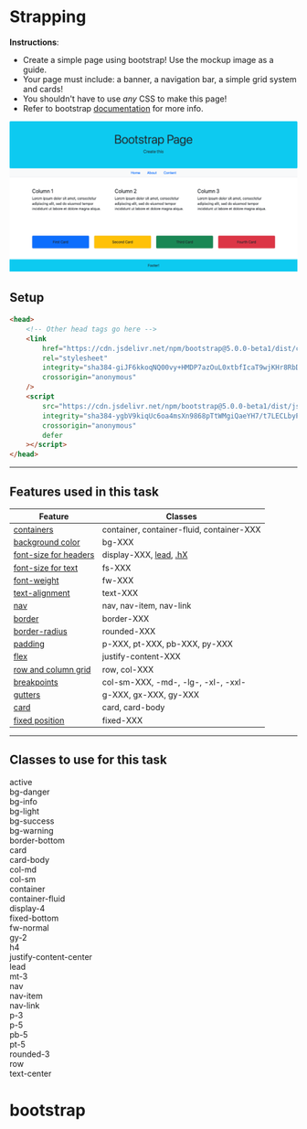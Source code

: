 # Strapping

**Instructions**:

* Create a simple page using bootstrap!
Use the mockup image as a guide.
* Your page must include: a banner, a navigation bar, a simple grid system and cards!
* You shouldn't have to use _any_ CSS to make this page!
* Refer to bootstrap [documentation](https://getbootstrap.com/docs/5.0/) for more info.


![mockup-image](/image/mockup.png)

## Setup
```html
<head>
    <!-- Other head tags go here -->
    <link
        href="https://cdn.jsdelivr.net/npm/bootstrap@5.0.0-beta1/dist/css/bootstrap.min.css"
        rel="stylesheet"
        integrity="sha384-giJF6kkoqNQ00vy+HMDP7azOuL0xtbfIcaT9wjKHr8RbDVddVHyTfAAsrekwKmP1"
        crossorigin="anonymous"
    />
    <script
        src="https://cdn.jsdelivr.net/npm/bootstrap@5.0.0-beta1/dist/js/bootstrap.bundle.min.js"
        integrity="sha384-ygbV9kiqUc6oa4msXn9868pTtWMgiQaeYH7/t7LECLbyPA2x65Kgf80OJFdroafW"
        crossorigin="anonymous"
        defer
    ></script>
</head>
```

---
## Features used in this task
| Feature | Classes
|---|---|
| [containers](https://getbootstrap.com/docs/5.0/layout/containers/) | container, container-fluid, container-XXX |
| [background color](https://getbootstrap.com/docs/4.0/utilities/colors/) | bg-XXX |
| [font-size for headers](https://getbootstrap.com/docs/5.0/content/typography/#display-headings) | display-XXX, [lead](https://getbootstrap.com/docs/5.0/content/typography/#lead), [.hX](https://getbootstrap.com/docs/5.0/layout/columns/#column-breaks) |
| [font-size for text](https://getbootstrap.com/docs/5.0/utilities/text/#font-size) | fs-XXX |
| [font-weight](https://getbootstrap.com/docs/5.0/utilities/text/#font-weight-and-italics) | fw-XXX |
| [text-alignment](https://getbootstrap.com/docs/5.0/utilities/text/#text-alignment) | text-XXX |
| [nav](https://getbootstrap.com/docs/5.0/components/navs-tabs/) | nav, nav-item, nav-link |
| [border](https://getbootstrap.com/docs/5.0/utilities/borders/#additive) | border-XXX |
| [border-radius](https://getbootstrap.com/docs/5.0/utilities/borders/#border-radius) | rounded-XXX |
| [padding](https://getbootstrap.com/docs/5.0/utilities/spacing/) | p-XXX, pt-XXX, pb-XXX, py-XXX |
| [flex](https://getbootstrap.com/docs/5.0/utilities/flex/#justify-content) | justify-content-XXX |
| [row and column grid](https://getbootstrap.com/docs/5.0/layout/grid/) | row, col-XXX |
| [breakpoints](https://getbootstrap.com/docs/5.0/layout/columns/#column-breaks) | col-sm-XXX, -md-, -lg-, -xl-, -xxl- |
| [gutters](https://getbootstrap.com/docs/5.0/layout/gutters/) | g-XXX, gx-XXX, gy-XXX |
| [card](https://getbootstrap.com/docs/5.0/components/card/#body) | card, card-body |
| [fixed position](https://getbootstrap.com/docs/5.0/helpers/position/#fixed-bottom) | fixed-XXX |

---
## Classes to use for this task
active  
bg-danger  
bg-info  
bg-light  
bg-success  
bg-warning  
border-bottom  
card  
card-body  
col-md  
col-sm  
container  
container-fluid  
display-4  
fixed-bottom  
fw-normal  
gy-2  
h4  
justify-content-center  
lead  
mt-3  
nav  
nav-item  
nav-link  
p-3  
p-5  
pb-5  
pt-5  
rounded-3  
row  
text-center
# bootstrap
